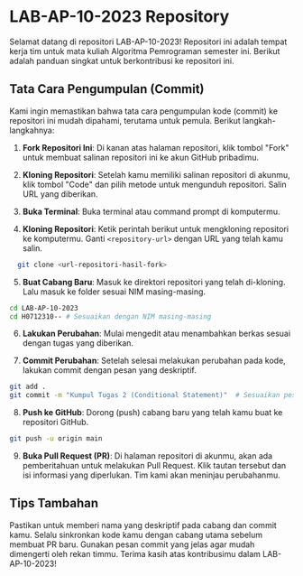 # LAB-AP-10-2023 Repository

Selamat datang di repositori LAB-AP-10-2023! Repositori ini adalah tempat kerja tim untuk mata kuliah Algoritma Pemrograman semester ini. Berikut adalah panduan singkat untuk berkontribusi ke repositori ini.

## Tata Cara Pengumpulan (Commit)

Kami ingin memastikan bahwa tata cara pengumpulan kode (commit) ke repositori ini mudah dipahami, terutama untuk pemula. Berikut langkah-langkahnya:

1. **Fork Repositori Ini**: Di kanan atas halaman repositori, klik tombol "Fork" untuk membuat salinan repositori ini ke akun GitHub pribadimu.

2. **Kloning Repositori**: Setelah kamu memiliki salinan repositori di akunmu, klik tombol "Code" dan pilih metode untuk mengunduh repositori. Salin URL yang diberikan.

3. **Buka Terminal**: Buka terminal atau command prompt di komputermu.

4. **Kloning Repositori**: Ketik perintah berikut untuk mengkloning repositori ke komputermu. Ganti `<repository-url>` dengan URL yang telah kamu salin.

```bash
  git clone <url-repositori-hasil-fork>
```

5. **Buat Cabang Baru**: Masuk ke direktori repositori yang telah di-kloning. Lalu masuk ke folder sesuai NIM masing-masing.

```bash
cd LAB-AP-10-2023
cd H0712310-- # Sesuaikan dengan NIM masing-masing
```

6. **Lakukan Perubahan**: Mulai mengedit atau menambahkan berkas sesuai dengan tugas yang diberikan.

7. **Commit Perubahan**: Setelah selesai melakukan perubahan pada kode, lakukan commit dengan pesan yang deskriptif.

```bash
git add .
git commit -m "Kumpul Tugas 2 (Conditional Statement)"  # Sesuaikan pesan dengan tugas yang kamu kumpulkan
```

8. **Push ke GitHub**: Dorong (push) cabang baru yang telah kamu buat ke repositori GitHub.

```bash
git push -u origin main
```

9. **Buka Pull Request (PR)**: Di halaman repositori di akunmu, akan ada pemberitahuan untuk melakukan Pull Request. Klik tautan tersebut dan isi informasi yang diperlukan. Tim kami akan meninjau perubahanmu.

## Tips Tambahan

Pastikan untuk memberi nama yang deskriptif pada cabang dan commit kamu.
Selalu sinkronkan kode kamu dengan cabang utama sebelum membuat PR baru.
Gunakan pesan commit yang jelas agar mudah dimengerti oleh rekan timmu.
Terima kasih atas kontribusimu dalam LAB-AP-10-2023!

